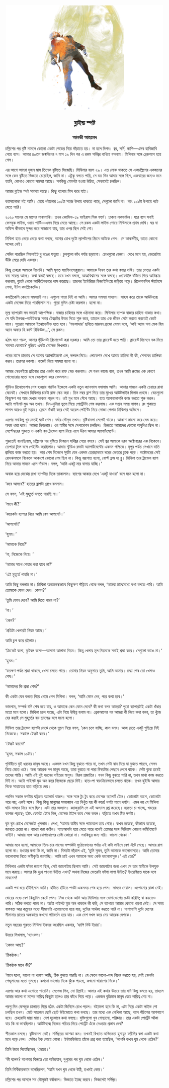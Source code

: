 <div align=center> <img align=center src='../images/prothomalo/ব্লাইন্ড-স্পট@আলভী-আহমেদ.jpg' width=500px >

<h2 align=center>ব্লাইন্ড স্পট</h4><h3 align=center>আলভী আহমেদ</h3></div>

চল্লিশের পর বৃষ্টি নামলে কোনো একটা শেডের নিচে দাঁড়াতে হয়। না হলে বিপদ। জ্বর, সর্দি, কাশি—এসব হাবিজাবি পেয়ে বসে। আমার ৪০তম জন্মদিনের ৭ মাস ১৯ দিন পর এ রকম সর্দিজ্বর বাধিয়ে বসলাম। মিথিলার সঙ্গে ব্রেকআপ হয়ে গেল।

এর আগে আমরা দুজন মাস তিনেক বৃষ্টিতে ভিজেছি। মিথিলার বয়স ২৯। এত লোক থাকতে সে একচল্লিশের একজনের সঙ্গে কেন বৃষ্টিতে ভিজতে চেয়েছিল, জানি না। এটুকু বলতে পারি, সে যত দিন আমার সঙ্গে ছিল, একবারের জন্যও মনে হয়নি, কোথাও কোনো সমস্যা আছে। সবকিছু যেমনটা হওয়া উচিত, সেভাবেই চলছিল।

আমার ব্লাইন্ড স্পট সমস্যা আছে। কিছু ব্যাপার মিস করে যাই।

ক্যাসানোভা নই আমি। মেয়ে পটানোর ১০১টা সহজ উপায় থাকতে পারে, সেগুলো জানি না। বরং ১০১টা উপায়ে পটে যেতে পারি।

২০২০ সালের মে মাসের মাঝামাঝি। তখন কোভিড-১৯ ভাইরাস পিক ফর্মে। ঢাকায় লকডাউন। ঘরে বসে সবাই ফেসবুক লাইভ, ওয়াচ পার্টি—এসব নিয়ে মেতে আছে। সে রকম একটা লাইভ শোয়ে মিথিলাকে প্রথম দেখি। ঘর বা অফিস কীভাবে সুন্দর করে সাজানো যায়, তার ওপর ছিল সেই শো।

মিথিলা হাত নেড়ে নেড়ে কথা বলছে, আমার চোখ দুটো ল্যাপটপের স্ক্রিনে আটকে গেল। সে আকর্ষণীয়, তাতে কোনো সন্দেহ নেই।

সেদিন পরেছিল মিডনাইট ব্লু রঙের ফতুয়া। চুলগুলো কাঁধ পর্যন্ত ছড়ানো। চোখগুলো ভেজা। দেখে মনে হয়, ভেতরটায় উঁকি মেরে দেখি একবার।

কিন্তু চেহারা আমাকে টানেনি। আমি মূলত স্যাপিওসেক্সুয়াল। আমাকে টানল তার কথা বলার ভঙ্গি। তার ভেতর একটা বন্য সারল্য আছে। কথা কমই বলছে। তবে যখন বলছে, আত্মবিশ্বাসের সঙ্গে বলছে। প্রোফাইল ঘাঁটতে গিয়ে আবিষ্কার করলাম, বুয়েট থেকে আর্কিটেকচারে পাস করেছে। তারপর ইন্টেরিয়র ডিজাইনিংয়ে জড়িয়ে পড়ে। রিলেশনশিপ স্ট্যাটাসে লেখা, ইটস কমপ্লিকেটেড।

কমপ্লিকেসি কোনো সমস্যাই নয়। এগুলো পাত্তা দিই না আমি। আমার সমস্যা সাহসে। সাহস করে তাকে আউটবক্সে একটা মেসেজ দিতে পারছিলাম না। পুরো দুদিন চেষ্টা করলাম। হলো না।

মূল্য ব্যাপারটা সব সময়ই আপেক্ষিক। বাজার চাহিদার সঙ্গে ওঠানামা করে। মিথিলার ব্যাপক বাজার চাহিদা থাকার কথা। সে যদি ইনবক্স–আউটবক্সে সবার টেক্সটের উত্তর দিতে শুরু করে, তাহলে তার এক জীবন সেটা করতে করতেই কেটে যাবে। সুতরাং আমাকে ইনোভেটিভ হতে হবে। ‘গডফাদার’ ছবিতে মারলন ব্রান্ডো যেমন বলে, ‘আই অ্যাম গনা মেক হিম অ্যান অফার হি কান্ট রিফিউজ...’, সে রকম।

হঠাৎ মনে পড়ল, আমার স্টুডিওটা রিনোভেট করা দরকার। আমি তো তার ক্লায়েন্ট হতে পারি। ক্লায়েন্ট হিসেবে নক দিতে সমস্যা কোথায়? গুছিয়ে একটা মেসেজ লিখলাম।

পরের মাসে চারবার সে আমার অ্যাপার্টমেন্টে এল, দলবল নিয়ে। লোকেশন দেখে আমার চাহিদা কী কী, সেসবের তালিকা করল। তারপর নকশা। বাজেট নিয়ে সমস্যা হলো না।

আমার স্কেচবইয়ে প্রতিবার তার একটা করে রাফ স্কেচ করলাম। সে যখন কাজে ব্যস্ত, তখন আমি রুমের এক কোণে গোবেচারার মতো বসে স্কেচগুলো করে ফেললাম।

স্টুডিও রিনোভেশন শেষ হওয়ার পরদিন ইজেলে একটা নতুন ক্যানভাস বসালাম আমি। আমার সামনে একটা চেয়ারে রাখা স্কেচবই। সেখানে মিথিলার চারটা রাফ স্কেচ করা। তিন নম্বর ব্রাশ দিয়ে তার মুখের আউটলাইন দিলাম প্রথমে। স্কেচগুলো কিছুক্ষণ পর আর দেখার দরকার পড়ল না। ওই মুখ মনে গেঁথে আছে। হাত আপনাআপনি কাজ করতে শুরু করল। অটো পাইলট মুড অন তখন। দিন–দুনিয়া ভুলে গিয়ে পোর্ট্রেটটা শেষ করলাম। এক সপ্তাহ সময় লাগল। রং শুকাতে লাগল আরও দুই সপ্তাহ। ফ্রেমে বাঁধাই করে সেই অয়েল পেইন্টিং নিয়ে সোজা গেলাম মিথিলার অফিসে।

এরপর সবকিছু খুব দ্রুতই ঘটে গেল। বর্ষার মৌসুম তখন। বৃষ্টিবাদলা লেগেই থাকে। আকাশ কালো করে মেঘ করে। অঝর ধারা ঝরে। আমরা ভিজলাম। ওর স্বামীর সঙ্গে সেপারেশন চলছিল। ভিজতে আমাদের কোনো অসুবিধা ছিল না। সেপ্টেম্বরের শুরুতে ও একটা বড় ট্রাভেল ব্যাগ নিয়ে এসে উঠল আমার অ্যাপার্টমেন্টে।

শুরুতেই বলেছিলাম, চল্লিশের পর বৃষ্টিতে ভিজলে সর্দিজ্বর পেয়ে বসবে। সেই জ্বর আমাকে ধরল অক্টোবরের এক বিকেলে। তেপায়া টুলে বসে পেইন্টিং করছিলাম। আমার স্টুডিও রুমটা অ্যাপার্টমেন্টের একদম পশ্চিমে। দুপুর পর্যন্ত সেখানে বাতি জ্বালিয়ে কাজ করতে হয়। আর শেষ বিকেলে সূর্যটা যেন একদম তেরছাভাবে ঘরের ভেতরে ঢুকে পড়ে। অক্টোবরের সেই রোদঝলমলে বিকেলে আকাশে কোনো মেঘ ছিল না। কিন্তু বজ্রপাত হলো, বোল্ট ফ্রম দ্য ব্লু। মিথিলা তার ট্রাভেল ব্যাগ নিয়ে আমার সামনে এসে দাঁড়াল। বলল, ‘আমি একটু মার বাসায় যাচ্ছি।’

অবাক হয়ে মেঝেয় রাখা ব্যাগটার দিকে তাকালাম। ব্যাগের আকার দেখে ‘একটু যাওয়া’ বলে মনে হলো না।

‘কবে আসবে?’ হাতের ব্রাশটা রেখে বললাম।

সে বলল, ‘এই মুহূর্তে বলতে পারছি না।’

‘মানে কী?’

‘কয়েকটা ব্যাপার নিয়ে আমি বেশ আপসেট।’

‘আপসেট!’

‘হুমম।’

‘আমাকে নিয়ে?’

‘না, নিজেকে নিয়ে।’

‘আমার সাথে শেয়ার করা যাবে না?’

‘এই মুহূর্তে পারছি না।’

আমি কিছু বললাম না। মিথিলা অন্যমনস্কভাবে কিছুক্ষণ দাঁড়িয়ে থেকে বলল, ‘আমরা মাঝেমধ্যে কথা বলতে পারি। আমি তোমাকে ফোন দেব। কেমন?’

‘তুমি ফোন দেবে? আমি দিতে পারব না?’

‘না।’

‘কেন?’

‘প্রতিটা খেলারই নিয়ম আছে।’

আমি চুপ করে রইলাম।

‘ক্রিকেট বলো, ফুটবল বলো—আলাদা আলাদা নিয়ম। কিন্তু খেলার মূল নিয়মকে সবাই শ্রদ্ধা করে। সেগুলো ভাঙে না।’

‘হুমম।’

‘যতক্ষণ পর্যন্ত শ্রদ্ধা থাকবে, খেলা চলতে পারে। তোমার নিয়ম অনুসারে তুমি, আমি আমার। শ্রদ্ধা শেষ তো খেলাও শেষ।’

‘আমাদের কি শ্রদ্ধা শেষ?’

কী একটা যেন বলতে গিয়ে থেমে গেল মিথিলা। বলল, ‘আমি ফোন দেব, পরে কথা হবে।’

ভাবলাম, সম্পর্ক যদি শেষ হয়ে যায়, ও আমাকে কেন ফোন দেবে? কী কথা বলব আমরা? পুরো ব্যাপারটাই একটা ধাঁধার মতো মনে হলো। মিথিলা চলে যাচ্ছে, এটা নিয়ে উদ্বিগ্ন হলাম না। ব্রেকআপের পর আমরা কী নিয়ে কথা বলব, তা খুঁজে বের করাই সে মুহূর্তের বড় চ্যালেঞ্জ বলে মনো হলো।

মিথিলা তার ট্রাভেল ব্যাগটা মেঝে থেকে তুলে নিয়ে বলল, ‘কেন চলে যাচ্ছি, কাল বলব। আজ রাতে একটু গুছিয়ে নিই নিজেকে। সকালে টেক্সট করব।’

‘টেক্সট করবে!’

‘হুমম, সকাল ১০টায়।’

পৃথিবীতে দুই ধরনের মানুষ আছে। একদল যখন কিছু বুঝতে পারে না, তখন সেটা বাদ দিয়ে যা বুঝতে পারবে, সেসব নিয়ে মেতে ওঠে। অন্য আরেক দল মানুষ আছে, তারা বুঝতে না পারা বিষয়টার পেছনে লেগে থাকে। সেটা বুঝে তবেই তাদের শান্তি। আমি এই দুই ধরনের বাইরের মানুষ। বিরল প্রজাতির। যখন কিছু বুঝতে পারি না, তখন মাথা কাজ করতে দিই না। অটো পাইলট মুড অন করে নিজেকে ছেড়ে দিই। হাত–পা স্বয়ংক্রিয়ভাবে চলতে থাকে। তখন হুইস্কি আমার দিকে সাহায্যের হাত বাড়িয়ে দেয়।

পরদিন সকাল দশটায় ঘড়িতে অ্যালার্ম বাজল। সঙ্গে সঙ্গে টুং টুং করে মেসেজ অ্যালার্ট টোন। কোনোটা আগে, কোনোটা পরে নয়; একই সঙ্গে। কিছু কিছু মানুষের সময়জ্ঞান এত নিখুঁত হয় কী করে! দশটা মানে দশটা। এমন নয় যে মিথিলা ঘড়ি সামনে নিয়ে বসে ছিল। এটা তার অভ্যাস। ক্যাজুয়ালি সে এই অভ্যাস রপ্ত করেছে। হয়তো চা খাচ্ছে, খবরের কাগজ পড়ছে; হঠাৎ ফোনটা টেনে নিল, মেসেজ টাইপ করে সেন্ড করল। ঘড়িতে তখন ঠিক দশটা।

ঘুম ঘুম চোখে মেসেজটা খুললাম। লেখা, ‘আমার স্বামীর সঙ্গে প্যাচআপ হয়ে গেছে। কখন হয়েছে, কীভাবে হয়েছে, জানতে চেয়ো না। ব্যাখ্যা করা কঠিন। প্যাচআপটা হয়ে যেতে পারে বলেই তোমার সঙ্গে সিরিয়াস কোনো কমিটমেন্টে যাইনি। আমার সঙ্গে আর যোগাযোগের চেষ্টা কোরো না। সবকিছুর জন্য সরি। ভালো থেকো।’

আমার মনে হলো, আমাদের তিন-চার মাসের সম্পর্কটা মুঠোফোনের পর্দার এই কটা লাইনে বেশ এঁটে গেছে। আমার রাগ হলো না। হওয়ার কথা কি না, জানি না। বিষয়টা দাঁড়াল এই, ‘তুমি সুমন, তুমি আমাকে ভালোবাসতে। আমি তোমার ভালোবাসা নিতে অস্বীকৃতি জানাচ্ছি। আমি চাই এখন আমাকে অন্য কেউ ভালোবাসুক।’ এই তো?’

মিথিলার একটা ফাঁকা জায়গা ছিল, সেই জায়গাটায় ছিলাম আমি। সেই জায়গাটার জন্য এখন সে তার স্বামীকে উপযুক্ত মনে করছে। আমার কি দুঃখ পাওয়া উচিত এখন? অথবা নিজের ভেতরটা ফাঁপা লাগা উচিত? ইংরেজিতে যাকে বলে নাম্বনেস!

একটা পথ ধরে হাঁটছিলাম আমি। হাঁটতে হাঁটতে পথটা একসময় শেষ হয়ে গেল। সামনে দেয়াল। এগোনোর রাস্তা নেই।

ঘোরের মধ্যে বেশ কিছুদিন কেটে গেল। নিজ থেকে আমি আর মিথিলার সঙ্গে যোগাযোগের চেষ্টা করিনি; বা করতেও পারি। সঠিক বলতে পারব না। অটো পাইলট মুড অন থাকলে কী করি, সে ব্যাপারে আমার কোনো ধারণা নেই। সে সময় বাস্তবতা আর কল্পনার মধ্যে সীমানাটা এলোমেলো হয়ে যায়, দুটোর পার্থক্য করতে পারি না। পাশাপাশি দুটো দেশের সীমানার রাতের অন্ধকারে কখনো পরিবর্তন হয়ে যায়। এক দেশ দখল করে নেয় আরেক দেশকে।

নতুন বছরের শুরুতে মিথিলা ইনবক্স করেছিল একবার, ‘হ্যাপি নিউ ইয়ার’।

উত্তরে লিখলাম, ‘থ্যাংকস।’

‘কেমন আছ?’

‘ঠিকঠাক।’

‘ঠিকঠাক মানে কী?’

‘মানে হলো, ভালো না খারাপ আছি, ঠিক বুঝতে পারছি না। যে স্কেলে ভালো–মন্দ বিচার করতে হয়, সেই স্কেলটা পেন্ডুলামের মতো দুলছে। কখনো ভালোর দিকে ঝুঁকে পড়ছে, কখনো খারাপের দিকে।’

এরপর আর কথা এগোতে পারেনি। মেসেজ সিন, নো রিপ্লাই। আমার এই কথার উত্তরে তার যদি কিছু বলতে হয়, তাহলে আমার ভালো বা মন্দের দায়িত্ব কিছুটা হলেও তার কাঁধে গিয়ে পড়ে। একজন বুদ্ধিমান মানুষ যেচে দায়িত্ব নেয় না।

পরশু দিন ফেসবুক চালাতে গিয়ে হঠাৎ একটা জিনিসে চোখ পড়ল। বইমেলা হবে কি না, এটা নিয়ে একটা লাইভ শো চলছিল তখন। মোট সাতজন ছোট ছোট উইন্ডোতে কথা বলছে। তার মধ্যে এক লেখিকা আছে, বয়স পঁচিশের আশপাশে হবে। চেহারাটা মায়া মায়া। বেশ দৃঢ়ভাবে কথা বলছে। যুক্তিগুলো খুব গোছানো, পরিষ্কার। তার একটা পোর্ট্রেট আঁকা যায় কি না ভাবছিলাম। আউটবক্সে নিজের পরিচয় দিয়ে পোর্ট্রেট এঁকে দেওয়ার প্রস্তাব দেব?

শীতকাল চলছে। বৃষ্টিবাদলা নেই। সর্দিজ্বরের আশঙ্কা কম। তখনই বিখ্যাত অভিনেতা হুমায়ূন ফরীদির বলা একটা কথা মনে পড়ে গেল। সেটাও টক শোয়ে শোনা। ইন্টারভিউতে তাঁকে প্রশ্ন করা হয়েছিল, ‘আপনি কখন ঘুম থেকে ওঠেন?’

তিনি উত্তর দিয়েছিলেন, ‘ভোরে।’

‘কী বলেন? আপনার বিরুদ্ধে তো অভিযোগ, দুপুরের পর ঘুম থেকে ওঠেন।’

তিনি নির্বিকারভাবে বলেছিলেন, ‘আমি যখন ঘুম থেকে উঠি, তখনই ভোর।’

চল্লিশের পর আসলে সব মৌসুমই বর্ষাকাল। ভিজতে ইচ্ছে করবে। ভিজলেই সর্দিজ্বর।

